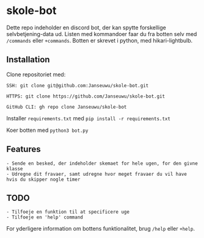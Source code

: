 # skole-bot
Dette repo indeholder en discord bot, der kan spytte forskellige selvbetjening-data ud. Listen med kommandoer faar du fra botten selv med `/commands` eller `+commands`. Botten er skrevet i python, med hikari-lightbulb.

## Installation
Clone repositoriet med: <br>
```
SSH: git clone git@github.com:Janseuwu/skole-bot.git

HTTPS: git clone https://github.com/Janseuwu/skole-bot.git

GitHub CLI: gh repo clone Janseuwu/skole-bot
```

Installer `requirements.txt` med `pip install -r requirements.txt`

Koer botten med `python3 bot.py`

## Features
	- Sende en besked, der indeholder skemaet for hele ugen, for den givne klasse
	- Udregne dit fravaer, samt udregne hvor meget fravaer du vil have hvis du skipper nogle timer
## TODO
	- Tilfoeje en funktion til at specificere uge 
	- Tilfoeje en 'help' command

For yderligere information om bottens funktionalitet, brug `/help` eller `+help`.
